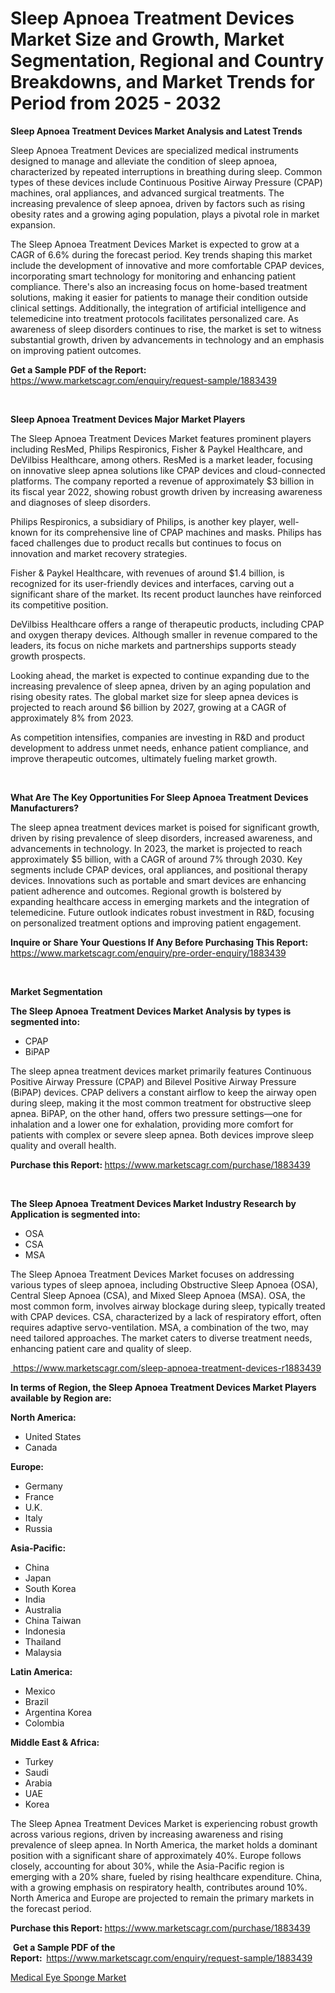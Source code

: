 <p><h1>Sleep Apnoea Treatment Devices Market Size and Growth, Market Segmentation, Regional and Country Breakdowns, and Market Trends for Period from 2025 -  2032</h1></p><p><strong>Sleep Apnoea Treatment Devices Market Analysis and Latest Trends</strong></p>
<p><p>Sleep Apnoea Treatment Devices are specialized medical instruments designed to manage and alleviate the condition of sleep apnoea, characterized by repeated interruptions in breathing during sleep. Common types of these devices include Continuous Positive Airway Pressure (CPAP) machines, oral appliances, and advanced surgical treatments. The increasing prevalence of sleep apnoea, driven by factors such as rising obesity rates and a growing aging population, plays a pivotal role in market expansion.</p><p>The Sleep Apnoea Treatment Devices Market is expected to grow at a CAGR of 6.6% during the forecast period. Key trends shaping this market include the development of innovative and more comfortable CPAP devices, incorporating smart technology for monitoring and enhancing patient compliance. There's also an increasing focus on home-based treatment solutions, making it easier for patients to manage their condition outside clinical settings. Additionally, the integration of artificial intelligence and telemedicine into treatment protocols facilitates personalized care. As awareness of sleep disorders continues to rise, the market is set to witness substantial growth, driven by advancements in technology and an emphasis on improving patient outcomes.</p></p>
<p><strong>Get a Sample PDF of the Report:&nbsp;</strong> <a href="https://www.marketscagr.com/enquiry/request-sample/1883439?utm_campaign=3205&utm_medium=2&utm_source=Github&utm_content=ia&utm_term=05032025&utm_id=sleep-apnoea-treatment-devices">https://www.marketscagr.com/enquiry/request-sample/1883439</a></p>
<p>&nbsp;</p>
<p><strong>Sleep Apnoea Treatment Devices Major Market Players</strong></p>
<p><p>The Sleep Apnoea Treatment Devices Market features prominent players including ResMed, Philips Respironics, Fisher & Paykel Healthcare, and DeVilbiss Healthcare, among others. ResMed is a market leader, focusing on innovative sleep apnea solutions like CPAP devices and cloud-connected platforms. The company reported a revenue of approximately $3 billion in its fiscal year 2022, showing robust growth driven by increasing awareness and diagnoses of sleep disorders.</p><p>Philips Respironics, a subsidiary of Philips, is another key player, well-known for its comprehensive line of CPAP machines and masks. Philips has faced challenges due to product recalls but continues to focus on innovation and market recovery strategies. </p><p>Fisher & Paykel Healthcare, with revenues of around $1.4 billion, is recognized for its user-friendly devices and interfaces, carving out a significant share of the market. Its recent product launches have reinforced its competitive position.</p><p>DeVilbiss Healthcare offers a range of therapeutic products, including CPAP and oxygen therapy devices. Although smaller in revenue compared to the leaders, its focus on niche markets and partnerships supports steady growth prospects.</p><p>Looking ahead, the market is expected to continue expanding due to the increasing prevalence of sleep apnea, driven by an aging population and rising obesity rates. The global market size for sleep apnea devices is projected to reach around $6 billion by 2027, growing at a CAGR of approximately 8% from 2023.</p><p>As competition intensifies, companies are investing in R&D and product development to address unmet needs, enhance patient compliance, and improve therapeutic outcomes, ultimately fueling market growth.</p></p>
<p>&nbsp;</p>
<p><strong>What Are The Key Opportunities For Sleep Apnoea Treatment Devices Manufacturers?</strong></p>
<p><p>The sleep apnea treatment devices market is poised for significant growth, driven by rising prevalence of sleep disorders, increased awareness, and advancements in technology. In 2023, the market is projected to reach approximately $5 billion, with a CAGR of around 7% through 2030. Key segments include CPAP devices, oral appliances, and positional therapy devices. Innovations such as portable and smart devices are enhancing patient adherence and outcomes. Regional growth is bolstered by expanding healthcare access in emerging markets and the integration of telemedicine. Future outlook indicates robust investment in R&D, focusing on personalized treatment options and improving patient engagement.</p></p>
<p><strong>Inquire or Share Your Questions If Any Before Purchasing This Report:</strong> <a href="https://www.marketscagr.com/enquiry/pre-order-enquiry/1883439?utm_campaign=3205&utm_medium=2&utm_source=Github&utm_content=ia&utm_term=05032025&utm_id=sleep-apnoea-treatment-devices">https://www.marketscagr.com/enquiry/pre-order-enquiry/1883439</a></p>
<p>&nbsp;</p>
<p><strong>Market Segmentation</strong></p>
<p><strong>The Sleep Apnoea Treatment Devices Market Analysis by types is segmented into:</strong></p>
<p><ul><li>CPAP</li><li>BiPAP</li></ul></p>
<p><p>The sleep apnea treatment devices market primarily features Continuous Positive Airway Pressure (CPAP) and Bilevel Positive Airway Pressure (BiPAP) devices. CPAP delivers a constant airflow to keep the airway open during sleep, making it the most common treatment for obstructive sleep apnea. BiPAP, on the other hand, offers two pressure settings—one for inhalation and a lower one for exhalation, providing more comfort for patients with complex or severe sleep apnea. Both devices improve sleep quality and overall health.</p></p>
<p><strong>Purchase this Report:&nbsp;</strong><a href="https://www.marketscagr.com/purchase/1883439?utm_campaign=3205&utm_medium=2&utm_source=Github&utm_content=ia&utm_term=05032025&utm_id=sleep-apnoea-treatment-devices">https://www.marketscagr.com/purchase/1883439</a></p>
<p>&nbsp;</p>
<p><strong>The Sleep Apnoea Treatment Devices Market Industry Research by Application is segmented into:</strong></p>
<p><ul><li>OSA</li><li>CSA</li><li>MSA</li></ul></p>
<p><p>The Sleep Apnoea Treatment Devices Market focuses on addressing various types of sleep apnoea, including Obstructive Sleep Apnoea (OSA), Central Sleep Apnoea (CSA), and Mixed Sleep Apnoea (MSA). OSA, the most common form, involves airway blockage during sleep, typically treated with CPAP devices. CSA, characterized by a lack of respiratory effort, often requires adaptive servo-ventilation. MSA, a combination of the two, may need tailored approaches. The market caters to diverse treatment needs, enhancing patient care and quality of sleep.</p></p>
<p><a href="https://www.marketscagr.com/sleep-apnoea-treatment-devices-r1883439?utm_campaign=3205&utm_medium=2&utm_source=Github&utm_content=ia&utm_term=05032025&utm_id=sleep-apnoea-treatment-devices">&nbsp;https://www.marketscagr.com/sleep-apnoea-treatment-devices-r1883439</a></p>
<p><strong>In terms of Region, the Sleep Apnoea Treatment Devices Market Players available by Region are:</strong></p>
<p>
    <p> <strong> North America: </strong>
        <ul>
            <li>United States</li>
            <li>Canada</li>
        </ul>
        </p> 
    <p> <strong> Europe: </strong>
        <ul>
            <li>Germany</li>
            <li>France</li>
            <li>U.K.</li>
            <li>Italy</li>
            <li>Russia</li>
        </ul>
        </p> 
    <p> <strong> Asia-Pacific: </strong>
        <ul>
            <li>China</li>
            <li>Japan</li>
            <li>South Korea</li>
            <li>India</li>
            <li>Australia</li>
            <li>China Taiwan</li>
            <li>Indonesia</li>
            <li>Thailand</li>
            <li>Malaysia</li>
        </ul>
        </p> 
    <p> <strong> Latin America: </strong>
        <ul>
            <li>Mexico</li>
            <li>Brazil</li>
            <li>Argentina Korea</li>
            <li>Colombia</li>
        </ul>
        </p> 
    <p> <strong> Middle East & Africa: </strong>
        <ul>
            <li>Turkey</li>
            <li>Saudi</li>
            <li>Arabia</li>
            <li>UAE</li>
            <li>Korea</li>
        </ul>
    </p>
    </p>
<p><p>The Sleep Apnea Treatment Devices Market is experiencing robust growth across various regions, driven by increasing awareness and rising prevalence of sleep apnea. In North America, the market holds a dominant position with a significant share of approximately 40%. Europe follows closely, accounting for about 30%, while the Asia-Pacific region is emerging with a 20% share, fueled by rising healthcare expenditure. China, with a growing emphasis on respiratory health, contributes around 10%. North America and Europe are projected to remain the primary markets in the forecast period.</p></p>
<p><strong>Purchase this Report: </strong><a href="https://www.marketscagr.com/purchase/1883439?utm_campaign=3205&utm_medium=2&utm_source=Github&utm_content=ia&utm_term=05032025&utm_id=sleep-apnoea-treatment-devices">https://www.marketscagr.com/purchase/1883439</a></p>
<p>&nbsp;<strong>Get a Sample PDF of the Report:&nbsp;&nbsp;</strong><a href="https://www.marketscagr.com/enquiry/request-sample/1883439?utm_campaign=3205&utm_medium=2&utm_source=Github&utm_content=ia&utm_term=05032025&utm_id=sleep-apnoea-treatment-devices">https://www.marketscagr.com/enquiry/request-sample/1883439</a></p>
<p><strong></strong></p>
<p><p><a href="https://github.com/donkalucine10/Market-Research-Report-List-1/blob/main/medical-eye-sponge-market.md?utm_campaign=3205&utm_medium=2&utm_source=Github&utm_content=ia&utm_term=05032025&utm_id=sleep-apnoea-treatment-devices">Medical Eye Sponge Market</a></p></p>